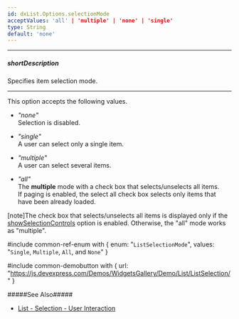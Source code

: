 ```yaml
---
id: dxList.Options.selectionMode
acceptValues: 'all' | 'multiple' | 'none' | 'single'
type: String
default: 'none'
---
```

---
##### shortDescription
Specifies item selection mode.

---
This option accepts the following values.

- *"none"*  
 Selection is disabled.

- *"single"*  
 A user can select only a single item.

- *"multiple"*  
 A user can select several items.

- *"all"*  
 The **multiple** mode with a check box that selects/unselects all items.  
 If paging is enabled, the select all check box selects only items that have been already loaded.

 [note]The check box that selects/unselects all items is displayed only if the [showSelectionControls](/api-reference/10%20UI%20Components/dxList/1%20Configuration/showSelectionControls.md '{basewidgetpath}/Configuration/#showSelectionControls') option is enabled. Otherwise, the "all" mode works as "multiple".

#include common-ref-enum with {
    enum: "`ListSelectionMode`",
    values: "`Single`, `Multiple`, `All`, and `None`"
}

#include common-demobutton with {
    url: "https://js.devexpress.com/Demos/WidgetsGallery/Demo/List/ListSelection/"
}

#####See Also#####
- [List - Selection - User Interaction](/concepts/05%20Widgets/List/25%20Selection/01%20User%20Interaction.md '/Documentation/Guide/Widgets/List/Selection/#User_Interaction')